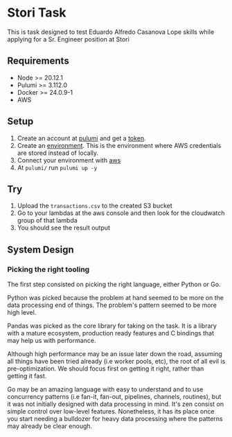 # Stori Task

This is task designed to test Eduardo Alfredo Casanova Lope skills while applying for a Sr. Engineer position at Stori

## Requirements

- Node >= 20.12.1
- Pulumi >= 3.112.0
- Docker >= 24.0.9-1
- AWS

## Setup

1. Create an account at [pulumi](https://www.pulumi.com/docs/get-started/) and get a [token](https://www.pulumi.com/docs/pulumi-cloud/access-management/access-tokens/#personal-access-tokens).
2. Create an [environment](https://www.pulumi.com/docs/esc/). This is the environment where AWS credentials are stored instead of locally.
3. Connect your environment with [aws](https://www.pulumi.com/docs/esc/environments/#using-secrets-providers-and-oidc)
4. At `pulumi/` run `pulumi up -y`

## Try

1. Upload the `transactions.csv` to the created S3 bucket
2. Go to your lambdas at the aws console and then look for the cloudwatch group of that lambda
3. You should see the result output

## System Design

### Picking the right tooling

The first step consisted on picking the right language, either Python or Go.

Python was picked because the problem at hand seemed to be more on the data processing end of things. The problem's pattern seemed to be more high level.

Pandas was picked as the core library for taking on the task. It is a library with a mature ecosystem, production ready features and C bindings that may help us with performance.

Although high performance may be an issue later down the road, assuming all things have been tried already (i.e worker pools, etc), the root of all evil is pre-optimization. We should focus first on getting it right, rather than getting it fast.

Go may be an amazing language with easy to understand and to use concurrency patterns (i.e fan-it, fan-out, pipelines, channels, routines), but it was not initially designed with data processing in mind. It's zen consist on simple control over low-level features. Nonetheless, it has its place once you start needing a bulldozer for heavy data processing where the patterns may already be clear enough.
